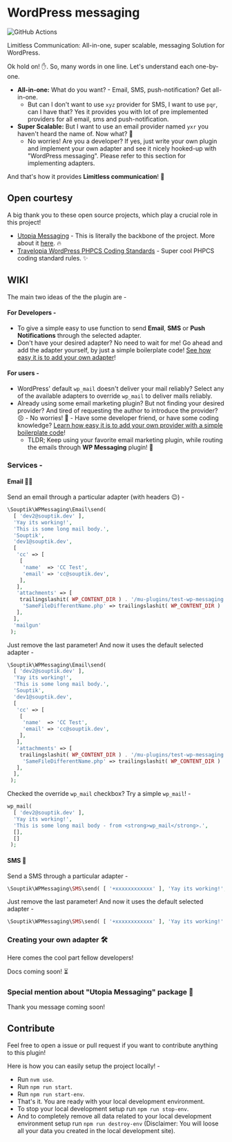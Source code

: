# WordPress messaging

![GitHub Actions](https://github.com/Souptik2001/wp-messaging/workflows/Coding%20Standards%20and%20Static%20Analysis/badge.svg)

Limitless Communication: All-in-one, super scalable, messaging Solution for WordPress.

Ok hold on! ✋. So, many words in one line.
Let's understand each one-by-one.

- **All-in-one:** What do you want? - Email, SMS, push-notification? Get all-in-one.
  - But can I don't want to use `xyz` provider for SMS, I want to use `pqr`, can I have that? Yes it provides you with lot of pre implemented providers for all email, sms and push-notification.
- **Super Scalable:** But I want to use an email provider named `yxr` you haven't heard the name of. Now what? 🧐
  - No worries! Are you a developer? If yes, just write your own plugin and implement your own adapter and see it nicely hooked-up with "WordPress messaging". Please refer to this section for implementing adapters.

And that's how it provides **Limitless communication**! 🚀

## Open courtesy

A big thank you to these open source projects, which play a crucial role in this project!

- [Utopia Messaging](https://github.com/utopia-php/messaging) - This is literally the backbone of the project. More about it [here](https://github.com/Souptik2001/wp-messaging?tab=readme-ov-file#special-mention-about-utopia-messaging-package-). 🔥
- [Travelopia WordPress PHPCS Coding Standards](https://github.com/Travelopia/wordpress-coding-standards-phpcs) - Super cool PHPCS coding standard rules. ✨

## WIKI

The main two ideas of the the plugin are -

#### For Developers -

- To give a simple easy to use  function to send **Email**, **SMS** or **Push Notifications** through the selected adapter.
- Don't have your desired adapter? No need to wait for me! Go ahead and add the adapter yourself, by just a simple boilerplate code! [See how easy it is to add your own adapter](https://github.com/Souptik2001/wp-messaging?tab=readme-ov-file#creating-your-own-adapter-%EF%B8%8F)!

#### For users -

- WordPress' default `wp_mail` doesn't deliver your mail reliably? Select any of the available adapters to override `wp_mail` to deliver mails reliably.
- Already using some email marketing plugin? But not finding your desired provider? And tired of requesting the author to introduce the provider? 😣 - No worries! 🎉 - Have some developer friend, or have some coding knowledge? [Learn how easy it is to add your own provider with a simple boilerplate code](https://github.com/Souptik2001/wp-messaging?tab=readme-ov-file#creating-your-own-adapter-%EF%B8%8F)!
  - TLDR; Keep using your favorite email marketing plugin, while routing the emails through **WP Messaging** plugin! 🚀

### Services -

#### Email 📧📨

Send an email through a particular adapter (with headers 😉) -

```php
\Souptik\WPMessaging\Email\send(
  [ 'dev2@souptik.dev' ],
  'Yay its working!',
  'This is some long mail body.',
  'Souptik',
  'dev1@souptik.dev',
  [
   'cc' => [
    [
     'name'  => 'CC Test',
     'email' => 'cc@souptik.dev',
    ],
   ],
   'attachments' => [
    trailingslashit( WP_CONTENT_DIR ) . '/mu-plugins/test-wp-messaging.php',
     'SameFileDifferentName.php' => trailingslashit( WP_CONTENT_DIR ) . '/mu-plugins/test-wp-messaging.php',
   ],
  ],
  'mailgun'
 );
```

Just remove the last parameter! And now it uses the default selected adapter -

```php
\Souptik\WPMessaging\Email\send(
  [ 'dev2@souptik.dev' ],
  'Yay its working!',
  'This is some long mail body.',
  'Souptik',
  'dev1@souptik.dev',
  [
   'cc' => [
    [
     'name'  => 'CC Test',
     'email' => 'cc@souptik.dev',
    ],
   ],
   'attachments' => [
    trailingslashit( WP_CONTENT_DIR ) . '/mu-plugins/test-wp-messaging.php',
     'SameFileDifferentName.php' => trailingslashit( WP_CONTENT_DIR ) . '/mu-plugins/test-wp-messaging.php',
   ],
  ],
 );
```

Checked the override `wp_mail` checkbox? Try a simple `wp_mail`! -

```php
wp_mail(
  [ 'dev2@souptik.dev' ],
  'Yay its working!',
  'This is some long mail body - from <strong>wp_mail</strong>.',
  [],
  []
 );
```

#### SMS 📲

Send a SMS through a particular adapter -

```php
\Souptik\WPMessaging\SMS\send( [ '+xxxxxxxxxxxx' ], 'Yay its working!', 'twilio' );
```

Just remove the last parameter! And now it uses the default selected adapter -

```php
\Souptik\WPMessaging\SMS\send( [ '+xxxxxxxxxxxx' ], 'Yay its working!' );
```

### Creating your own adapter 🛠️

Here comes the cool part fellow developers!

Docs coming soon! ⏳

### Special mention about "Utopia Messaging" package 🙏

Thank you message coming soon!

## Contribute

Feel free to open a issue or pull request if you want to contribute anything to this plugin!

Here is how you can easily setup the project locally! -

- Run `nvm use`.
- Run `npm run start`.
- Run `npm run start-env`.
- That's it. You are ready with your local development environment.
- To stop your local development setup run `npm run stop-env`.
- And to completely remove all data related to your local development environment setup run `npm run destroy-env` (Disclaimer: You will loose all your data you created in the local development site).
